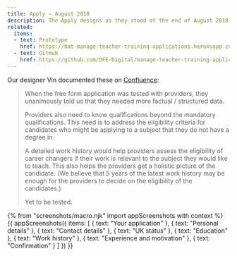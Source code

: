 ```yaml
---
title: Apply – August 2018
description: The Apply designs as they stood at the end of August 2018.
related:
  items:
  - text: Prototype
    href: https://bat-manage-teacher-training-applications.herokuapp.com/candidate/v05/
  - text: GitHub
    href: https://github.com/DFE-Digital/manage-teacher-training-applications/tree/master/app/views/candidate/v05
---
```

Our designer Vin documented these on [Confluence](https://dfedigital.atlassian.net/wiki/spaces/BaT/pages/279314433/Designs):

> When the free form application was tested with providers, they unanimously told us that they needed more factual / structured data.
>
> Providers also need to know qualifications beyond the mandatory qualifications. This need is to address the eligibility criteria for candidates who might be applying to a subject that they do not have a degree in.
>
> A detailed work history would help providers assess the eligibility of career changers if their work is relevant to the subject they would like to teach. This also helps the providers get a holistic picture of the candidate. (We believe that 5 years of the latest work history may be enough for the providers to decide on the eligibility of the candidates.)
>
> Yet to be tested.

{% from "screenshots/macro.njk" import appScreenshots with context %}
{{ appScreenshots({
  items: [
    { text: "Your application" },
    { text: "Personal details" },
    { text: "Contact details" },
    { text: "UK status" },
    { text: "Education" },
    { text: "Work history" },
    { text: "Experience and motivation" },
    { text: "Confirmation" }
  ]
}) }}
